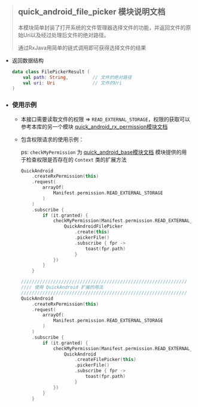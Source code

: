 > ## quick_android_file_picker 模块说明文档
>
> 本模块简单封装了打开系统的文件管理器选择文件的功能，并返回文件的原始Uri以及经过处理后文件的绝对路径。
>
> 通过RxJava用简单的链式调用即可获得选择文件的结果

- 返回数据结构

  ```kotlin
  data class FilePickerResult (
      val path: String,			// 文件的绝对路径		
      val uri: Uri				// 文件的Uri
  )
  ```

- ### 使用示例

  - 本接口需要读取文件的权限 => `READ_EXTERNAL_STORAGE`，权限的获取可以参考本库的另一个模块 [quick_android_rx_permission模块文档](https://github.com/SunnyQjm/quickandroid/tree/master/quick_android_rx_permission)

  - 包含权限请求的使用示例：

    ps: `checkMyPermission` 为 [quick_android_base模块文档](https://github.com/SunnyQjm/quickandroid/tree/master/quick_android_base) 模块提供的用于检查权限是否存在的 `Context` 类的扩展方法

    ```kotlin
    QuickAndroid
        .createRxPermission(this)
        .request(
            arrayOf(
                Manifest.permission.READ_EXTERNAL_STORAGE
            )
        )
        .subscribe {
            if (it.granted) {
                checkMyPermission(Manifest.permission.READ_EXTERNAL_STORAGE, {
                    QuickAndroidFilePicker
                        .create(this)
                        .pickerFile()
                        .subscribe { fpr ->
                            toast(fpr.path)
                        }
                })
            }
        }
    
    //////////////////////////////////////////////////////////////
    //// 使用 QuickAndroid 扩展的用法
    //////////////////////////////////////////////////////////////
    QuickAndroid
        .createRxPermission(this)
        .request(
            arrayOf(
                Manifest.permission.READ_EXTERNAL_STORAGE
            )
        )
        .subscribe {
            if (it.granted) {
                checkMyPermission(Manifest.permission.READ_EXTERNAL_STORAGE, {
                    QuickAndroid
                        .createFilePicker(this)
                        .pickerFile()
                        .subscribe { fpr ->
                            toast(fpr.path)
                        }
                })
            }
        }
    ```
